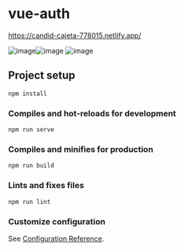 # vue-auth
https://candid-cajeta-778015.netlify.app/

![image](https://user-images.githubusercontent.com/73798412/196583144-58c21da6-7ab3-4612-975a-2c16fa19ff4f.png)![image](https://user-images.githubusercontent.com/73798412/196583003-e174b998-9024-4583-866f-a3ace14efce4.png)
![image](https://user-images.githubusercontent.com/73798412/196583078-c2f865b5-7b6d-464c-93e8-40836025462a.png)


## Project setup
```
npm install
```

### Compiles and hot-reloads for development
```
npm run serve
```

### Compiles and minifies for production
```
npm run build
```

### Lints and fixes files
```
npm run lint
```

### Customize configuration
See [Configuration Reference](https://cli.vuejs.org/config/).
